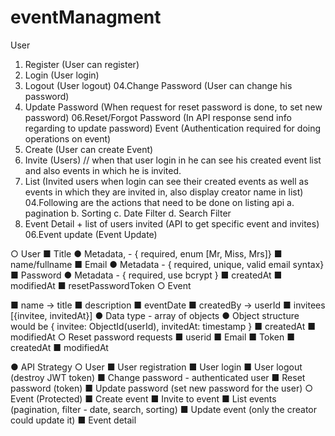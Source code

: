 # eventManagment


User
01. Register (User can register)
02. Login (User login)
03. Logout (User logout)
04.Change Password (User can change his password)
05. Update Password (When request for reset password is done, to set new
password)
06.Reset/Forgot Password (In API response send info regarding to update
password)
Event (Authentication required for doing operations on event)
01. Create (User can create Event)
02. Invite (Users) // when that user login in he can see his created event list and
also events in which he is invited.
03. List (Invited users when login can see their created events as well as events in
which they are invited in, also display creator name in list)
04.Following are the actions that need to be done on listing api
a. pagination
b. Sorting
c. Date Filter
d. Search Filter
05. Event Detail + list of users invited (API to get specific event and invites)
06.Event update (Event Update)


○ User
■ Title
● Metadata, - { required, enum [Mr, Miss, Mrs]}
■ name/fullname
■ Email
● Metadata - { required, unique, valid email syntax}
■ Password
● Metadata - { required, use bcrypt }
■ createdAt
■ modifiedAt
■ resetPasswordToken
○ Event


■ name -> title
■ description
■ eventDate
■ createdBy -> userId
■ invitees [{invitee, invitedAt}]
● Data type - array of objects
● Object structure would be { invitee: ObjectId(userId),
invitedAt: timestamp }
■ createdAt
■ modifiedAt
○ Reset password requests 
■ userid
■ Email
■ Token
■ createdAt
■ modifiedAt



● API Strategy
○ User
■ User registration
■ User login
■ User logout (destroy JWT token)
■ Change password - authenticated user
■ Reset password (token)
■ Update password (set new password for the user)
○ Event (Protected)
■ Create event
■ Invite to event
■ List events (pagination, filter - date, search, sorting)
■ Update event (only the creator could update it)
■ Event detail

